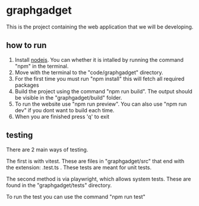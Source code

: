 # graphgadget
This is the project containing the web application that we will be developing.

## how to run
1. Install [nodejs](https://nodejs.org/en/download). You can whether it is intalled by running the command "npm" in the terminal.
2. Move with the terminal to the "code/graphgadget" directory.
3. For the first time you must run "npm install" this will fetch all required packages
4. Build the project using the command "npm run build". The output should be visible in the "graphgadget/build" folder.
5. To run the website use "npm run preview". You can also use "npm run dev" if you dont want to build each time.
6. When you are finished press 'q' to exit

## testing
There are 2 main ways of testing.

The first is with vitest. These are files in "graphgadget/src" that end with the extension: .test.ts . These tests are meant for unit tests.

The second method is via playwright, which allows system tests. These are found in the "graphgadget/tests" directory. 

To run the test you can use the command "npm run test"
